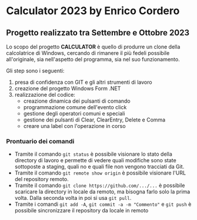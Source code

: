 # Calculator 2023 by Enrico Cordero
## Progetto realizzato tra Settembre e Ottobre 2023
Lo scopo del progetto **CALCULATOR** è quello di produrre un clone della calcolatrice di Windows, cercando di rimanere il più fedeli possibile all'originale, sia nell'aspetto del programma, sia nel suo funzionamento.

Gli step sono i seguenti:
1. presa di confidenza con GIT e gli altri strumenti di lavoro
1. creazione del progetto Windows Form .NET
1. realizzazione del codice:
    - creazione dinamica dei pulsanti di comando
    - programmazione comune dell'evento click
    - gestione degli operatori comuni e speciali
    - gestione dei pulsanti di Clear, ClearEntry, Delete e Comma
    - creare una label con l'operazione in corso

### Prontuario dei comandi
* Tramite il comando `git status` è possibile visionare lo stato della directory di lavoro e permette di vedere quali modifiche sono state sottoposte a staging, quali no e quali file non vengono tracciati da Git.<br>
* Tramite il comando `git remote show origin` è possibile visionare l'URL del repository remoto.<br>
* Tramite il comando `git clone https://github.com/.../...` è possibile scaricare la directory in locale da remoto, ma bisogna farlo solo la prima volta. Dalla seconda volta in poi si usa `git pull`.<br>
* Tramite i comandi `git add -A`, `git commit -a -m "Commento"` e `git push` è possibile sincronizzare il repository da locale in remoto
